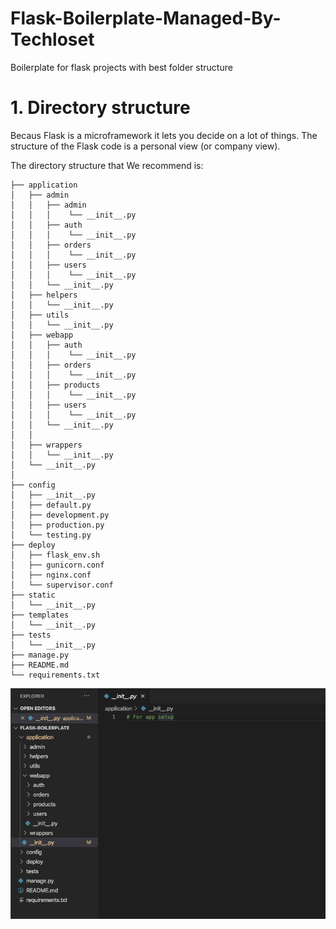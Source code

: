 # Flask-Boilerplate-Managed-By-Techloset

Boilerplate for flask projects with best folder structure

# 1. Directory structure

Becaus Flask is a microframework it lets you decide on a lot of things. The structure of the Flask code is a personal view (or company view).

The directory structure that We recommend is:

<!-- ### A typical top-level directory layout -->

    
    ├── application
    │   ├── admin
    │   │   ├── admin
    │   │   │    └── __init__.py
    │   │   ├── auth
    │   │   │    └── __init__.py
    │   │   ├── orders
    │   │   │    └── __init__.py
    │   │   ├── users
    │   │   │    └── __init__.py
    │   │   └── __init__.py
    │   ├── helpers
    │   │   └── __init__.py
    │   ├── utils
    │   │   └── __init__.py
    │   ├── webapp
    │   │   ├── auth
    │   │   │    └── __init__.py
    │   │   ├── orders
    │   │   │    └── __init__.py
    │   │   ├── products
    │   │   │    └── __init__.py
    │   │   ├── users
    │   │   │    └── __init__.py
    │   │   └── __init__.py
    │   │   
    │   ├── wrappers
    │   │   └── __init__.py
    │   └── __init__.py
    │
    ├── config
    │   ├── __init__.py
    │   ├── default.py
    │   ├── development.py
    │   ├── production.py
    │   └── testing.py
    ├── deploy
    │   ├── flask_env.sh
    │   ├── gunicorn.conf
    │   ├── nginx.conf
    │   └── supervisor.conf
    ├── static
    │   └── __init__.py
    ├── templates
    │   └── __init__.py
    ├── tests
    │   └── __init__.py
    ├── manage.py
    ├── README.md
    └── requirements.txt

![Screenshot](structure.png)

